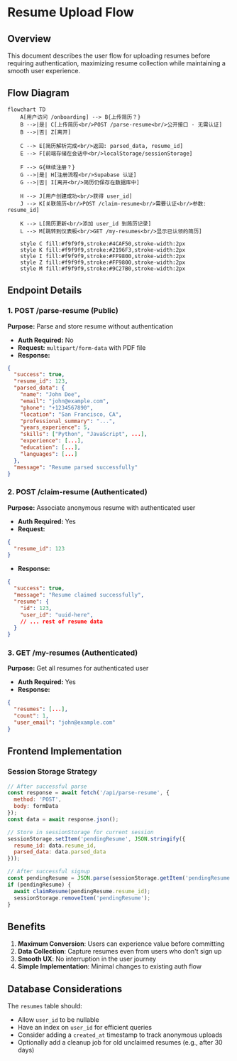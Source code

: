 # Resume Upload Flow

## Overview
This document describes the user flow for uploading resumes before requiring authentication, maximizing resume collection while maintaining a smooth user experience.

## Flow Diagram

```mermaid
flowchart TD
    A[用户访问 /onboarding] --> B{上传简历？}
    B -->|是| C[上传简历<br/>POST /parse-resume<br/>公开接口 - 无需认证]
    B -->|否| Z[离开]
    
    C --> E[简历解析完成<br/>返回: parsed_data, resume_id]
    E --> F[前端存储在会话中<br/>localStorage/sessionStorage]
    
    F --> G{继续注册？}
    G -->|是| H[注册流程<br/>Supabase 认证]
    G -->|否| I[离开<br/>简历仍保存在数据库中]
    
    H --> J[用户创建成功<br/>获得 user_id]
    J --> K[关联简历<br/>POST /claim-resume<br/>需要认证<br/>参数: resume_id]
    
    K --> L[简历更新<br/>添加 user_id 到简历记录]
    L --> M[跳转到仪表板<br/>GET /my-resumes<br/>显示已认领的简历]
    
    style C fill:#f9f9f9,stroke:#4CAF50,stroke-width:2px
    style K fill:#f9f9f9,stroke:#2196F3,stroke-width:2px
    style I fill:#f9f9f9,stroke:#FF9800,stroke-width:2px
    style Z fill:#f9f9f9,stroke:#FF9800,stroke-width:2px
    style M fill:#f9f9f9,stroke:#9C27B0,stroke-width:2px
```

## Endpoint Details

### 1. POST /parse-resume (Public)
**Purpose:** Parse and store resume without authentication
- **Auth Required:** No
- **Request:** `multipart/form-data` with PDF file
- **Response:**
```json
{
  "success": true,
  "resume_id": 123,
  "parsed_data": {
    "name": "John Doe",
    "email": "john@example.com",
    "phone": "+1234567890",
    "location": "San Francisco, CA",
    "professional_summary": "...",
    "years_experience": 5,
    "skills": ["Python", "JavaScript", ...],
    "experience": [...],
    "education": [...],
    "languages": [...]
  },
  "message": "Resume parsed successfully"
}
```

### 2. POST /claim-resume (Authenticated)
**Purpose:** Associate anonymous resume with authenticated user
- **Auth Required:** Yes
- **Request:**
```json
{
  "resume_id": 123
}
```
- **Response:**
```json
{
  "success": true,
  "message": "Resume claimed successfully",
  "resume": {
    "id": 123,
    "user_id": "uuid-here",
    // ... rest of resume data
  }
}
```

### 3. GET /my-resumes (Authenticated)
**Purpose:** Get all resumes for authenticated user
- **Auth Required:** Yes
- **Response:**
```json
{
  "resumes": [...],
  "count": 1,
  "user_email": "john@example.com"
}
```

## Frontend Implementation

### Session Storage Strategy
```javascript
// After successful parse
const response = await fetch('/api/parse-resume', {
  method: 'POST',
  body: formData
});
const data = await response.json();

// Store in sessionStorage for current session
sessionStorage.setItem('pendingResume', JSON.stringify({
  resume_id: data.resume_id,
  parsed_data: data.parsed_data
}));

// After successful signup
const pendingResume = JSON.parse(sessionStorage.getItem('pendingResume'));
if (pendingResume) {
  await claimResume(pendingResume.resume_id);
  sessionStorage.removeItem('pendingResume');
}
```

## Benefits

1. **Maximum Conversion**: Users can experience value before committing
2. **Data Collection**: Capture resumes even from users who don't sign up
3. **Smooth UX**: No interruption in the user journey
4. **Simple Implementation**: Minimal changes to existing auth flow

## Database Considerations

The `resumes` table should:
- Allow `user_id` to be nullable
- Have an index on `user_id` for efficient queries
- Consider adding a `created_at` timestamp to track anonymous uploads
- Optionally add a cleanup job for old unclaimed resumes (e.g., after 30 days)